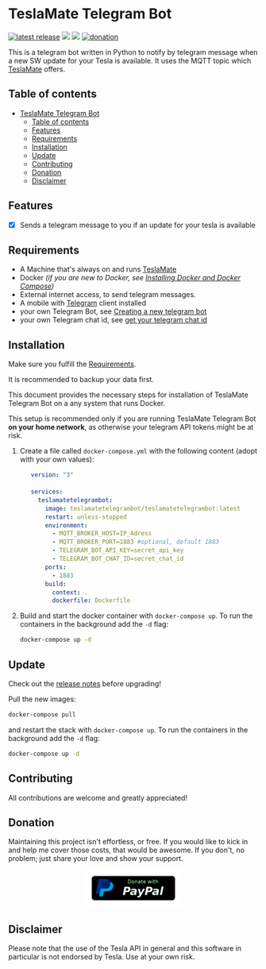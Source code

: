 # TeslaMate Telegram Bot

[![latest release](https://img.shields.io/github/v/release/JakobLichterfeld/TeslaMate_Telegram_Bot)](https://github.com/JakobLichterfeld/TeslaMate_Telegram_Bot/releases/latest)
[![](https://images.microbadger.com/badges/version/teslamatetelegrambot/teslamatetelegrambot.svg)](https://hub.docker.com/r/teslamatetelegrambot/teslamatetelegrambot)
[![](https://images.microbadger.com/badges/image/teslamatetelegrambot/teslamatetelegrambot.svg)](https://microbadger.com/images/teslamatetelegrambot/teslamatetelegrambot)
[![donation](https://img.shields.io/badge/Donate-PayPal-informational.svg?logo=paypal)](https://www.paypal.com/cgi-bin/webscr?cmd=_s-xclick&hosted_button_id=ZE9EHN48GYWMN&source=url)

This is a telegram bot written in Python to notify by telegram message when a new SW update for your Tesla is available. It uses the MQTT topic which [TeslaMate](https://github.com/adriankumpf/teslamate) offers.

## Table of contents

- [TeslaMate Telegram Bot](#teslamate-telegram-bot)
  - [Table of contents](#table-of-contents)
  - [Features](#features)
  - [Requirements](#requirements)
  - [Installation](#installation)
  - [Update](#update)
  - [Contributing](#contributing)
  - [Donation](#donation)
  - [Disclaimer](#disclaimer)

## Features

- [x] Sends a telegram message to you if an update for your tesla is available

## Requirements

- A Machine that's always on and runs [TeslaMate](https://github.com/adriankumpf/teslamate)
- Docker _(if you are new to Docker, see [Installing Docker and Docker Compose](https://dev.to/rohansawant/installing-docker-and-docker-compose-on-the-raspberry-pi-in-5-simple-steps-3mgl))_
- External internet access, to send telegram messages.
- A mobile with [Telegram](https://telegram.org/) client installed
- your own Telegram Bot, see [Creating a new telegram bot](https://core.telegram.org/bots#6-botfather)
- your own Telegram chat id, see [get your telegram chat id](https://docs.influxdata.com/kapacitor/v1.5/event_handlers/telegram/#get-your-telegram-chat-id)

## Installation

Make sure you fulfill the [Requirements](#requirements).

It is recommended to backup your data first.

This document provides the necessary steps for installation of TeslaMate Telegram Bot on a any system that runs Docker.

This setup is recommended only if you are running TeslaMate Telegram Bot **on your home network**, as otherwise your telegram API tokens might be at risk.

1. Create a file called `docker-compose.yml` with the following content (adopt with your own values):

   ```yml title="docker-compose.yml"
      version: "3"

      services:
        teslamatetelegrambot:
          image: teslamatetelegrambot/teslamatetelegrambot:latest
          restart: unless-stopped
          environment:
            - MQTT_BROKER_HOST=IP_Adress
            - MQTT_BROKER_PORT=1883 #optional, default 1883
            - TELEGRAM_BOT_API_KEY=secret_api_key
            - TELEGRAM_BOT_CHAT_ID=secret_chat_id
          ports:
            - 1883
          build:
            context: .
            dockerfile: Dockerfile
   ```

2. Build and start the docker container with `docker-compose up`. To run the containers in the background add the `-d` flag:

   ```bash
   docker-compose up -d
   ```

## Update

Check out the [release notes](https://github.com/JakobLichterfeld/TeslaMate_Telegram_Bot/releases) before upgrading!

Pull the new images:

```bash
docker-compose pull
```

and restart the stack with `docker-compose up`. To run the containers in the background add the `-d` flag:

```bash
docker-compose up -d
```

## Contributing

All contributions are welcome and greatly appreciated!

## Donation

Maintaining this project isn't effortless, or free. If you would like to kick in and help me cover those costs, that would be awesome. If you don't, no problem; just share your love and show your support.

<p align="center">
  <a href="https://www.paypal.com/cgi-bin/webscr?cmd=_s-xclick&hosted_button_id=ZE9EHN48GYWMN&source=url">
    <img src="screenshots/paypal-donate-button.png" alt="Donate with PayPal" />
  </a>
</p>

## Disclaimer

Please note that the use of the Tesla API in general and this software in particular is not endorsed by Tesla. Use at your own risk.
